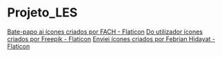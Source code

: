 # Projeto_LES


<a href="https://www.flaticon.com/br/icones-gratis/bate-papo-ai" title="bate-papo ai ícones">Bate-papo ai ícones criados por FACH - Flaticon</a>
<a href="https://www.flaticon.com/br/icones-gratis/do-utilizador" title="do utilizador ícones">Do utilizador ícones criados por Freepik - Flaticon</a>
<a href="https://www.flaticon.com/br/icones-gratis/enviei" title="enviei ícones">Enviei ícones criados por Febrian Hidayat - Flaticon</a>